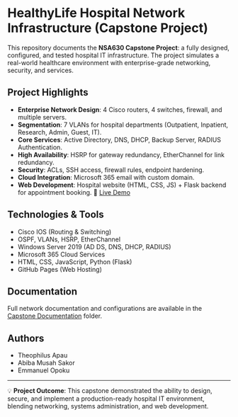 # HealthyLife Hospital Network Infrastructure (Capstone Project)

This repository documents the **NSA630 Capstone Project**: a fully designed, configured, and tested hospital IT infrastructure.
The project simulates a real-world healthcare environment with enterprise-grade networking, security, and services.

## Project Highlights
- **Enterprise Network Design**: 4 Cisco routers, 4 switches, firewall, and multiple servers.
- **Segmentation**: 7 VLANs for hospital departments (Outpatient, Inpatient, Research, Admin, Guest, IT).
- **Core Services**: Active Directory, DNS, DHCP, Backup Server, RADIUS Authentication.
- **High Availability**: HSRP for gateway redundancy, EtherChannel for link redundancy.
- **Security**: ACLs, SSH access, firewall rules, endpoint hardening.
- **Cloud Integration**: Microsoft 365 email with custom domain.
- **Web Development**: Hospital website (HTML, CSS, JS) + Flask backend for appointment booking.
🔗 [Live Demo](https://walidasakor.github.io/Capstone/)

## Technologies & Tools
- Cisco IOS (Routing & Switching)
- OSPF, VLANs, HSRP, EtherChannel
- Windows Server 2019 (AD DS, DNS, DHCP, RADIUS)
- Microsoft 365 Cloud Services
- HTML, CSS, JavaScript, Python (Flask)
- GitHub Pages (Web Hosting)

## Documentation
Full network documentation and configurations are available in the [Capstone Documentation](capstone_documentation.pdf) folder.

## Authors
- Theophilus Apau
- Abiba Musah Sakor
- Emmanuel Opoku

---

💡 **Project Outcome**: This capstone demonstrated the ability to design, secure, and implement a production-ready hospital IT environment, blending networking, systems administration, and web development.
